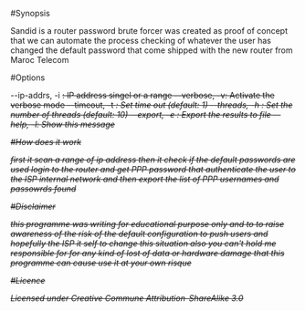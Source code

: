 #Synopsis

Sandid is a router password brute forcer was created as proof of concept that we can automate the process checking of whatever the user has changed the default password that come shipped with the new router from Maroc Telecom

#Options

  --ip-addrs, -i <s>:   IP address singel or a range
       --verbose, -v:   Activate the verbose mode
   --timeout, -t <i>:   Set time out (default: 1)
   --threads, -h <i>:   Set the number of threads (default: 10)
    --export, -e <s>:   Export the results to file
          --help, -l:   Show this message

#How does it work 

first it scan a range of ip address
then it check if the default passwords are used
login to the router and get PPP password that authenticate the user to the ISP internal network
and then export the list of PPP usernames and passowrds found 

#Disclaimer

this programme was writing for educational purpose only and to to raise awareness of the risk of the default configuration to push users and hopefully the ISP it self to change this situation also you can't hold me responsible for for any kind of lost of data or hardware damage that this programme can cause
use it at your own risque

#Licence 

Licensed under Creative Commune  Attribution-ShareAlike 3.0

